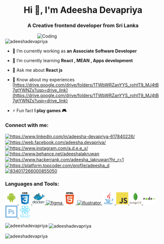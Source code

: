 <h1 align="center">Hi 👋, I'm Adeesha Devapriya</h1>
<h3 align="center">A Creative frontend developer from Sri Lanka</h3>
<img align="right" alt="Coding" width="400" src="https://i.pinimg.com/originals/c0/96/b2/c096b276205f1b632555943faf3bf768.gif">

<p align="left"> <img src="https://komarev.com/ghpvc/?username=adeeshadevapriya&label=Profile%20views&color=0e75b6&style=flat" alt="adeeshadevapriya" /> </p>

- 🔭 I’m currently working as **an Associate Software Developer**

- 🌱 I’m currently learning **React , MEAN , Apps development**

- 💬 Ask me about **React js**

- 📄 Know about my experiences [https://drive.google.com/drive/folders/1TWbWRZanYYS_rohtT9_MJ4tB7gtYWNZs?usp=drive_link](https://drive.google.com/drive/folders/1TWbWRZanYYS_rohtT9_MJ4tB7gtYWNZs?usp=drive_link)

- ⚡ Fun fact **I play games 🎮**

<h3 align="left">Connect with me:</h3>
<p align="left">
<a href="https://linkedin.com/in/https://www.linkedin.com/in/adeesha-devapriya-617840226/" target="blank"><img align="center" src="https://raw.githubusercontent.com/rahuldkjain/github-profile-readme-generator/master/src/images/icons/Social/linked-in-alt.svg" alt="https://www.linkedin.com/in/adeesha-devapriya-617840226/" height="30" width="40" /></a>
<a href="https://fb.com/https://web.facebook.com/adeesha.devapriya/" target="blank"><img align="center" src="https://raw.githubusercontent.com/rahuldkjain/github-profile-readme-generator/master/src/images/icons/Social/facebook.svg" alt="https://web.facebook.com/adeesha.devapriya/" height="30" width="40" /></a>
<a href="https://instagram.com/https://www.instagram.com/a.d.e.e_x/" target="blank"><img align="center" src="https://raw.githubusercontent.com/rahuldkjain/github-profile-readme-generator/master/src/images/icons/Social/instagram.svg" alt="https://www.instagram.com/a.d.e.e_x/" height="30" width="40" /></a>
<a href="https://www.behance.net/https://www.behance.net/adeeshalakruwan" target="blank"><img align="center" src="https://raw.githubusercontent.com/rahuldkjain/github-profile-readme-generator/master/src/images/icons/Social/behance.svg" alt="https://www.behance.net/adeeshalakruwan" height="30" width="40" /></a>
<a href="https://www.hackerrank.com/https://www.hackerrank.com/adeesha_lakruwan?hr_r=1" target="blank"><img align="center" src="https://raw.githubusercontent.com/rahuldkjain/github-profile-readme-generator/master/src/images/icons/Social/hackerrank.svg" alt="https://www.hackerrank.com/adeesha_lakruwan?hr_r=1" height="30" width="40" /></a>
<a href="https://www.topcoder.com/members/https://platform.topcoder.com/profile/adeesha_d" target="blank"><img align="center" src="https://raw.githubusercontent.com/rahuldkjain/github-profile-readme-generator/master/src/images/icons/Social/topcoder.svg" alt="https://platform.topcoder.com/profile/adeesha_d" height="30" width="40" /></a>
<a href="https://discord.gg/834017266000855050" target="blank"><img align="center" src="https://raw.githubusercontent.com/rahuldkjain/github-profile-readme-generator/master/src/images/icons/Social/discord.svg" alt="834017266000855050" height="30" width="40" /></a>
</p>

<h3 align="left">Languages and Tools:</h3>
<p align="left"> <a href="https://developer.android.com" target="_blank" rel="noreferrer"> <img src="https://raw.githubusercontent.com/devicons/devicon/master/icons/android/android-original-wordmark.svg" alt="android" width="40" height="40"/> </a> <a href="https://www.w3schools.com/css/" target="_blank" rel="noreferrer"> <img src="https://raw.githubusercontent.com/devicons/devicon/master/icons/css3/css3-original-wordmark.svg" alt="css3" width="40" height="40"/> </a> <a href="https://www.docker.com/" target="_blank" rel="noreferrer"> <img src="https://raw.githubusercontent.com/devicons/devicon/master/icons/docker/docker-original-wordmark.svg" alt="docker" width="40" height="40"/> </a> <a href="https://www.figma.com/" target="_blank" rel="noreferrer"> <img src="https://www.vectorlogo.zone/logos/figma/figma-icon.svg" alt="figma" width="40" height="40"/> </a> <a href="https://www.w3.org/html/" target="_blank" rel="noreferrer"> <img src="https://raw.githubusercontent.com/devicons/devicon/master/icons/html5/html5-original-wordmark.svg" alt="html5" width="40" height="40"/> </a> <a href="https://www.adobe.com/in/products/illustrator.html" target="_blank" rel="noreferrer"> <img src="https://www.vectorlogo.zone/logos/adobe_illustrator/adobe_illustrator-icon.svg" alt="illustrator" width="40" height="40"/> </a> <a href="https://www.java.com" target="_blank" rel="noreferrer"> <img src="https://raw.githubusercontent.com/devicons/devicon/master/icons/java/java-original.svg" alt="java" width="40" height="40"/> </a> <a href="https://developer.mozilla.org/en-US/docs/Web/JavaScript" target="_blank" rel="noreferrer"> <img src="https://raw.githubusercontent.com/devicons/devicon/master/icons/javascript/javascript-original.svg" alt="javascript" width="40" height="40"/> </a> <a href="https://www.mongodb.com/" target="_blank" rel="noreferrer"> <img src="https://raw.githubusercontent.com/devicons/devicon/master/icons/mongodb/mongodb-original-wordmark.svg" alt="mongodb" width="40" height="40"/> </a> <a href="https://nodejs.org" target="_blank" rel="noreferrer"> <img src="https://raw.githubusercontent.com/devicons/devicon/master/icons/nodejs/nodejs-original-wordmark.svg" alt="nodejs" width="40" height="40"/> </a> <a href="https://www.photoshop.com/en" target="_blank" rel="noreferrer"> <img src="https://raw.githubusercontent.com/devicons/devicon/master/icons/photoshop/photoshop-line.svg" alt="photoshop" width="40" height="40"/> </a> <a href="https://reactjs.org/" target="_blank" rel="noreferrer"> <img src="https://raw.githubusercontent.com/devicons/devicon/master/icons/react/react-original-wordmark.svg" alt="react" width="40" height="40"/> </a> </p>

<p><img align="left" src="https://github-readme-stats.vercel.app/api/top-langs?username=adeeshadevapriya&show_icons=true&locale=en&layout=compact" alt="adeeshadevapriya" /></p>

<p>&nbsp;<img align="center" src="https://github-readme-stats.vercel.app/api?username=adeeshadevapriya&show_icons=true&locale=en" alt="adeeshadevapriya" /></p>

<p><img align="center" src="https://github-readme-streak-stats.herokuapp.com/?user=adeeshadevapriya&" alt="adeeshadevapriya" /></p>

